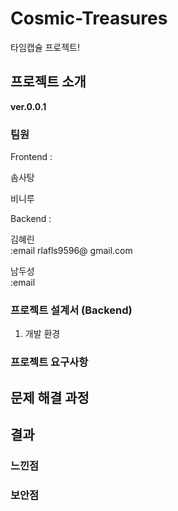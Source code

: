 # Cosmic-Treasures
타임캡슐 프로젝트!


## 프로젝트 소개
**ver.0.0.1** 

### 팀원 

Frontend :    

솜사탕

비니루

Backend :   

김혜린   
:email rlafls9596@ gmail.com

남두성   
:email 

### 프로젝트 설계서 (Backend)
1. 개발 환경

### 프로젝트 요구사항

## 문제 해결 과정

## 결과 

### 느낀점

### 보안점
